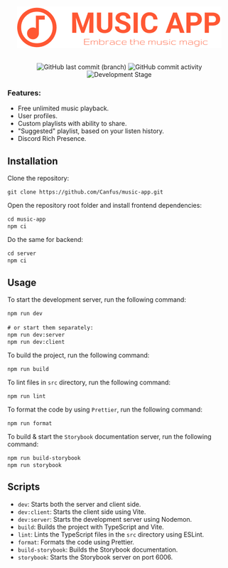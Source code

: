 <div align="center">
  <img src="public/banner.png">
</div>

<!-- Prototype / Pre-Alpha / Alpha / Beta / Release  -->

<div align="center">
<br>

![GitHub last commit (branch)](https://img.shields.io/github/last-commit/Canfus/music-app/main)
![GitHub commit activity](https://img.shields.io/github/commit-activity/w/Canfus/music-app)
![Development Stage](https://img.shields.io/badge/Development_Stage-Prototype-blue)

</div>

### Features:

- Free unlimited music playback.
- User profiles.
- Custom playlists with ability to share.
- "Suggested" playlist, based on your listen history.
- Discord Rich Presence.

## Installation

Clone the repository:

```
git clone https://github.com/Canfus/music-app.git
```

Open the repository root folder and install frontend dependencies:

```
cd music-app
npm ci
```

Do the same for backend:

```
cd server
npm ci
```

## Usage

To start the development server, run the following command:

```
npm run dev

# or start them separately:
npm run dev:server
npm run dev:client
```

To build the project, run the following command:

```
npm run build
```

To lint files in `src` directory, run the following command:

```
npm run lint
```

To format the code by using `Prettier`, run the following command:

```
npm run format
```

To build & start the `Storybook` documentation server, run the following command:

```
npm run build-storybook
npm run storybook
```

## Scripts

- `dev`: Starts both the server and client side.
- `dev:client`: Starts the client side using Vite.
- `dev:server`: Starts the development server using Nodemon.
- `build`: Builds the project with TypeScript and Vite.
- `lint`: Lints the TypeScript files in the `src` directory using ESLint.
- `format`: Formats the code using Prettier.
- `build-storybook`: Builds the Storybook documentation.
- `storybook`: Starts the Storybook server on port 6006.
